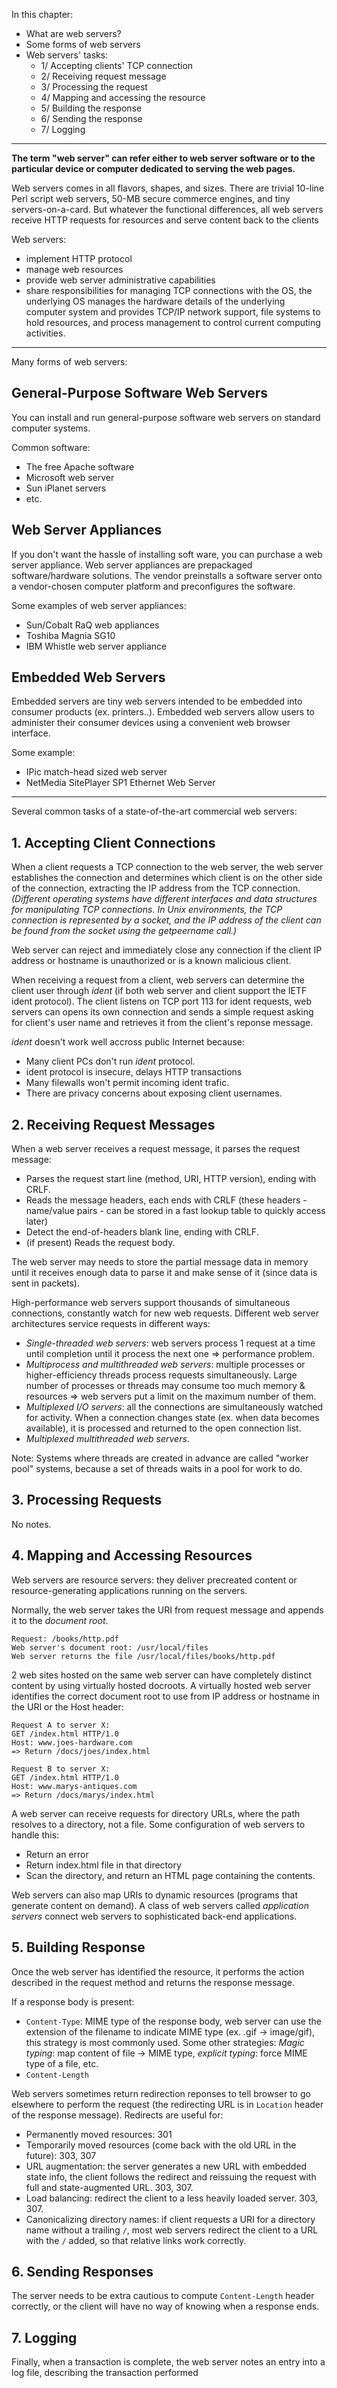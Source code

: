 In this chapter:
- What are web servers?
- Some forms of web servers
- Web servers' tasks:
  - 1/ Accepting clients' TCP connection
  - 2/ Receiving request message
  - 3/ Processing the request
  - 4/ Mapping and accessing the resource
  - 5/ Building the response
  - 6/ Sending the response
  - 7/ Logging

---

**The term "web server" can refer either to web server software or to the particular device or computer dedicated to serving the web pages.**

Web servers comes in all flavors, shapes, and sizes. There are trivial 10-line Perl script web servers, 50-MB secure commerce engines, and tiny servers-on-a-card. But whatever the functional differences, all web servers receive HTTP requests for resources and serve content back to the clients

Web servers:
- implement HTTP protocol
- manage web resources
- provide web server administrative capabilities
- share responsibilities for managing TCP connections with the OS, the underlying OS manages the hardware details of the underlying computer system and provides TCP/IP network support, file systems to hold resources, and process management to control current computing activities.

---

Many forms of web servers:

## General-Purpose Software Web Servers

You can install and run general-purpose software web servers on standard computer systems.

Common software:
- The free Apache software
- Microsoft web server
- Sun iPlanet servers
- etc.

## Web Server Appliances

If you don't want the hassle of installing soft ware, you can purchase a web server appliance. Web server appliances are prepackaged software/hardware solutions. The vendor preinstalls a software server onto a vendor-chosen computer platform and preconfigures the software.

Some examples of web server appliances:
- Sun/Cobalt RaQ web appliances
- Toshiba Magnia SG10
- IBM Whistle web server appliance

## Embedded Web Servers

Embedded servers are tiny web servers intended to be embedded into consumer products (ex. printers..). Embedded web servers allow users to administer their consumer devices using a convenient web browser interface.

Some example:
- IPic match-head sized web server
- NetMedia SitePlayer SP1 Ethernet Web Server

---

Several common tasks of a state-of-the-art commercial web servers:

## 1. Accepting Client Connections

When a client requests a TCP connection to the web server, the web server establishes the connection and determines which client is on the other side of the connection, extracting the IP address from the TCP connection. *(Different operating systems have different interfaces and data structures for manipulating TCP connections. In Unix environments, the TCP connection is represented by a socket, and the IP address of the client can be found from the socket using the getpeername call.)*

Web server can reject and immediately close any connection if the client IP address or hostname is unauthorized or is a known malicious client.

When receiving a request from a client, web servers can determine the client user through *ident* (if both web server and client support the IETF ident protocol). The client listens on TCP port 113 for ident requests, web servers can opens its own connection and sends a simple request asking for client's user name and retrieves it from the client's reponse message.

*ident* doesn't work well accross public Internet because:
- Many client PCs don't run *ident* protocol.
- ident protocol is insecure, delays HTTP transactions
- Many filewalls won't permit incoming ident trafic.
- There are privacy concerns about exposing client usernames.

## 2. Receiving Request Messages

When a web server receives a request message, it parses the request message:
- Parses the request start line (method, URI, HTTP version), ending with CRLF.
- Reads the message headers, each ends with CRLF (these headers - name/value pairs - can be stored in a fast lookup table to quickly access later)
- Detect the end-of-headers blank line, ending with CRLF.
- (if present) Reads the request body.

The web server may needs to store the partial message data in memory until it receives enough data to parse it and make sense of it (since data is sent in packets).

High-performance web servers support thousands of simultaneous connections, constantly watch for new web requests. Different web server architectures service requests in different ways:
- *Single-threaded web servers*: web servers process 1 request at a time until completion until it process the next one => performance problem.
- *Multiprocess and multithreaded web servers*: multiple processes or higher-efficiency threads process requests simultaneously. Large number of processes or threads may consume too much memory & resources => web servers put a limit on the maximum number of them.
- *Multiplexed I/O servers*: all the connections are simultaneously watched for activity. When a connection changes state (ex. when data becomes available), it is processed and returned to the open connection list.
- *Multiplexed multithreaded web servers*.

Note: Systems where threads are created in advance are called "worker pool" systems, because a set of threads waits in a pool for work to do.

## 3. Processing Requests

No notes.

## 4. Mapping and Accessing Resources

Web servers are resource servers: they deliver precreated content or resource-generating applications running on the servers.

Normally, the web server takes the URI from request message and appends it to the *document root*.

```
Request: /books/http.pdf
Web server's document root: /usr/local/files
Web server returns the file /usr/local/files/books/http.pdf
```

2 web sites hosted on the same web server can have completely distinct content by using virtually hosted docroots. A virtually hosted web server identifies the correct document root to use from IP address or hostname in the URI or the Host header:


```
Request A to server X:
GET /index.html HTTP/1.0
Host: www.joes-hardware.com
=> Return /docs/joes/index.html

Request B to server X:
GET /index.html HTTP/1.0
Host: www.marys-antiques.com
=> Return /docs/marys/index.html
```

A web server can receive requests for directory URLs, where the path resolves to a directory, not a file. Some configuration of web servers to handle this:
- Return an error
- Return index.html file in that directory
- Scan the directory, and return an HTML page containing the contents.

Web servers can also map URIs to dynamic resources (programs that generate content on demand). A class of web servers called *application servers* connect web servers to sophisticated back-end applications.

## 5. Building Response

Once the web server has identified the resource, it performs the action described in the request method and returns the response message.

If a response body is present:
- `Content-Type`: MIME type of the response body, web server can use the extension of the filename to indicate MIME type (ex. .gif -> image/gif), this strategy is most commonly used. Some other strategies: *Magic typing*: map content of file -> MIME type, *explicit typing*: force MIME type of a file, etc.
- `Content-Length`

Web servers sometimes return redirection reponses to tell browser to go elsewhere to perform the request (the redirecting URL is in `Location` header of the response message). Redirects are useful for:
- Permanently moved resources: 301
- Temporarily moved resources (come back with the old URL in the future): 303, 307 
- URL augmentation: the server generates a new URL with embedded state info, the client follows the redirect and reissuing the request with full and state-augmented URL. 303, 307.
- Load balancing: redirect the client to a less heavily loaded server. 303, 307.
- Canonicalizing directory names: if client requests a URI for a directory name without a trailing `/`, most web servers redirect the client to a URL with the `/` added, so that relative links work correctly.

## 6. Sending Responses

The server needs to be extra cautious to compute `Content-Length` header correctly, or the client will have no way of knowing when a response ends.

## 7. Logging

Finally, when a transaction is complete, the web server notes an entry into a log file, describing the transaction performed





